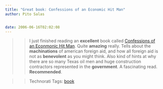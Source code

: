 ```yaml
---
title: "Great book: Confessions of an Economic Hit Man"
author: Pito Salas


date: 2006-06-16T02:02:08
---
```



>>

>> I just finished reading an **excellent** book called [Confessions of an
Econmonic Hit
Man](<http://www.amazon.com/gp/redirect.html?link_code=ur2&tag=blogbridge-20&camp=1789&creative=9325&location=http%3A%2F%2Fwww.amazon.com%2Fgp%2Fproduct%2F1576753018%3Fv%3Dglance%26n%3D283155>).
Quite **amazing** really. Tells about the **machinations** of american foreign
aid, and how all foreign aid is not as **benevolent** as you might think. Also
kind of hints at why there are so many Texas oil men and huge construction
contractors represented in the **government**. A fascinating read.
**Recommended**.

>>

>> Technorati Tags: [book](<http://www.technorati.com/tag/book>)


